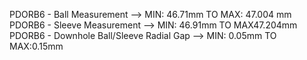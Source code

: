 PDORB6 - Ball Measurement --> MIN: 46.71mm TO MAX: 47.004 mm
PDORB6 - Sleeve Measurement --> MIN: 46.91mm TO MAX47.204mm
PDORB6 - Downhole Ball/Sleeve Radial Gap --> MIN: 0.05mm TO MAX:0.15mm
